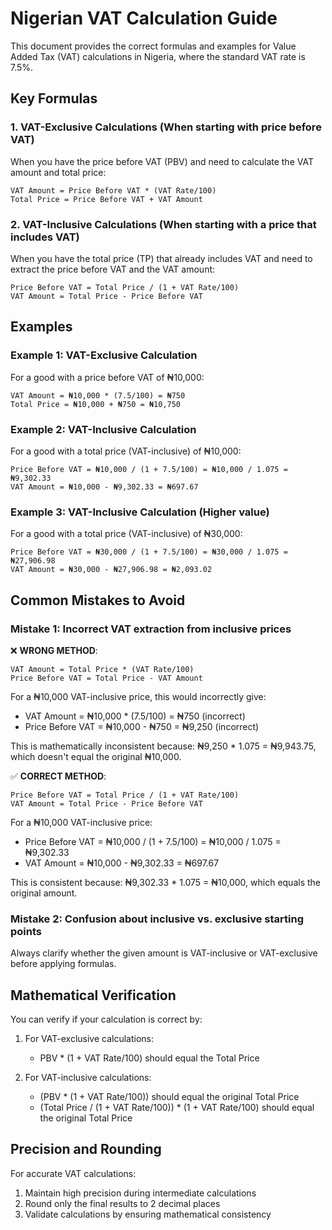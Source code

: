 # Nigerian VAT Calculation Guide

This document provides the correct formulas and examples for Value Added Tax (VAT) calculations in Nigeria, where the standard VAT rate is 7.5%.

## Key Formulas

### 1. VAT-Exclusive Calculations (When starting with price before VAT)

When you have the price before VAT (PBV) and need to calculate the VAT amount and total price:

```
VAT Amount = Price Before VAT * (VAT Rate/100)
Total Price = Price Before VAT + VAT Amount
```

### 2. VAT-Inclusive Calculations (When starting with a price that includes VAT)

When you have the total price (TP) that already includes VAT and need to extract the price before VAT and the VAT amount:

```
Price Before VAT = Total Price / (1 + VAT Rate/100)
VAT Amount = Total Price - Price Before VAT
```

## Examples

### Example 1: VAT-Exclusive Calculation

For a good with a price before VAT of ₦10,000:

```
VAT Amount = ₦10,000 * (7.5/100) = ₦750
Total Price = ₦10,000 + ₦750 = ₦10,750
```

### Example 2: VAT-Inclusive Calculation

For a good with a total price (VAT-inclusive) of ₦10,000:

```
Price Before VAT = ₦10,000 / (1 + 7.5/100) = ₦10,000 / 1.075 = ₦9,302.33
VAT Amount = ₦10,000 - ₦9,302.33 = ₦697.67
```

### Example 3: VAT-Inclusive Calculation (Higher value)

For a good with a total price (VAT-inclusive) of ₦30,000:

```
Price Before VAT = ₦30,000 / (1 + 7.5/100) = ₦30,000 / 1.075 = ₦27,906.98
VAT Amount = ₦30,000 - ₦27,906.98 = ₦2,093.02
```

## Common Mistakes to Avoid

### Mistake 1: Incorrect VAT extraction from inclusive prices

❌ **WRONG METHOD**:

```
VAT Amount = Total Price * (VAT Rate/100)
Price Before VAT = Total Price - VAT Amount
```

For a ₦10,000 VAT-inclusive price, this would incorrectly give:

- VAT Amount = ₦10,000 \* (7.5/100) = ₦750 (incorrect)
- Price Before VAT = ₦10,000 - ₦750 = ₦9,250 (incorrect)

This is mathematically inconsistent because:
₦9,250 \* 1.075 = ₦9,943.75, which doesn't equal the original ₦10,000.

✅ **CORRECT METHOD**:

```
Price Before VAT = Total Price / (1 + VAT Rate/100)
VAT Amount = Total Price - Price Before VAT
```

For a ₦10,000 VAT-inclusive price:

- Price Before VAT = ₦10,000 / (1 + 7.5/100) = ₦10,000 / 1.075 = ₦9,302.33
- VAT Amount = ₦10,000 - ₦9,302.33 = ₦697.67

This is consistent because:
₦9,302.33 \* 1.075 = ₦10,000, which equals the original amount.

### Mistake 2: Confusion about inclusive vs. exclusive starting points

Always clarify whether the given amount is VAT-inclusive or VAT-exclusive before applying formulas.

## Mathematical Verification

You can verify if your calculation is correct by:

1. For VAT-exclusive calculations:

   - PBV \* (1 + VAT Rate/100) should equal the Total Price

2. For VAT-inclusive calculations:
   - (PBV \* (1 + VAT Rate/100)) should equal the original Total Price
   - (Total Price / (1 + VAT Rate/100)) \* (1 + VAT Rate/100) should equal the original Total Price

## Precision and Rounding

For accurate VAT calculations:

1. Maintain high precision during intermediate calculations
2. Round only the final results to 2 decimal places
3. Validate calculations by ensuring mathematical consistency
